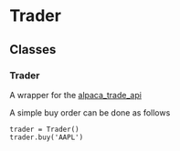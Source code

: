 # Trader

## Classes

### Trader

A wrapper for the [alpaca_trade_api](https://github.com/alpacahq/alpaca-trade-api-python)

A simple buy order can be done as follows
```
trader = Trader()
trader.buy('AAPL')
```
